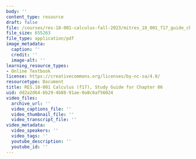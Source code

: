 ```yaml
---
body: ''
content_type: resource
draft: false
file: /courses/res-18-001-calculus-fall-2023/mitres_18_001_f17_guide_ch06.pdf
file_size: 655263
file_type: application/pdf
image_metadata:
  caption: ''
  credit: ''
  image-alt: ''
learning_resource_types:
- Online Textbook
license: https://creativecommons.org/licenses/by-nc-sa/4.0/
resourcetype: Document
title: RES.18-001 Calculus (f17), Study Guide for Chapter 06
uid: dd2a2d64-6b29-4b88-91ae-0a8c6af56024
video_files:
  archive_url: ''
  video_captions_file: ''
  video_thumbnail_file: ''
  video_transcript_file: ''
video_metadata:
  video_speakers: ''
  video_tags: ''
  youtube_description: ''
  youtube_id: ''
---
```

